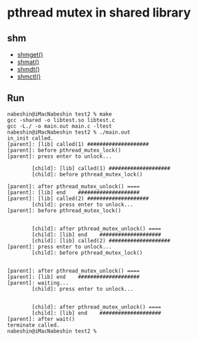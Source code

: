 # pthread mutex in shared library
## shm

* [shmget()](https://linuxjm.osdn.jp/html/LDP_man-pages/man2/shmget.2.html)
* [shmat()](https://linuxjm.osdn.jp/html/LDP_man-pages/man2/shmop.2.html)
* [shmdt()](https://linuxjm.osdn.jp/html/LDP_man-pages/man2/shmop.2.html)
* [shmctl()](https://linuxjm.osdn.jp/html/LDP_man-pages/man2/shmctl.2.html)

## Run

```
nabeshin@iMacNabeshin test2 % make      
gcc -shared -o libtest.so libtest.c
gcc -L./ -o main.out main.c -ltest
nabeshin@iMacNabeshin test2 % ./main.out
in_init called.
[parent]: [lib] called(1) #################### 
[parent]: before pthread_mutex_lock()
[parent]: press enter to unlock...

        [child]: [lib] called(1) #################### 
        [child]: before pthread_mutex_lock()

[parent]: after pthread_mutex_unlock() ==== 
[parent]: [lib] end    #################### 
[parent]: [lib] called(2) #################### 
        [child]: press enter to unlock...
[parent]: before pthread_mutex_lock()


        [child]: after pthread_mutex_unlock() ==== 
        [child]: [lib] end    #################### 
        [child]: [lib] called(2) #################### 
[parent]: press enter to unlock...
        [child]: before pthread_mutex_lock()


[parent]: after pthread_mutex_unlock() ==== 
[parent]: [lib] end    #################### 
[parent]: waiting...
        [child]: press enter to unlock...


        [child]: after pthread_mutex_unlock() ==== 
        [child]: [lib] end    #################### 
[parent]: after wait()
terminate called.
nabeshin@iMacNabeshin test2 % 
```